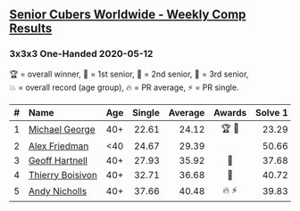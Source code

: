 <style>table {white-space: nowrap;}</style>

## [Senior Cubers Worldwide - Weekly Comp Results](/scw-comp/results/)
### 3x3x3 One-Handed 2020-05-12

<span style="white-space: nowrap;">🏆 = overall winner</span>, <span style="white-space: nowrap;">🥇 = 1st senior</span>, <span style="white-space: nowrap;">🥈 = 2nd senior</span>, <span style="white-space: nowrap;">🥉 = 3rd senior</span>, <span style="white-space: nowrap;">💥 = overall record (age group)</span>, <span style="white-space: nowrap;">🔥 = PR average</span>, <span style="white-space: nowrap;">⚡ = PR single</span>.

| # | Name | Age | Single | Average | Awards | Solve 1 | Solve 2 | Solve 3 | Solve 4 | Solve 5 | Video |
| :--: | :-- | :--: | --: | --: | :--: | --: | --: | --: | --: | --: | :-- |
| 1 | [Michael George](../../persons/michael_george/333oh.md) | 40+ | 22.61 | 24.12 | 🏆 🥇 | 23.29 | 24.42 | 24.65 | 31.18 | 22.61 | [Link](https://www.facebook.com/events/546188069600739?view=permalink&id=550198452533034) |
| 2 | [Alex Friedman](../../persons/alex_friedman/333oh.md) | <40 | 24.67 | 29.39 |  | 50.66 | 28.75 | 28.27 | 31.15 | 24.67 | [Link](https://www.facebook.com/events/546188069600739?view=permalink&id=550339859185560) |
| 3 | [Geoff Hartnell](../../persons/geoff_hartnell/333oh.md) | 40+ | 27.93 | 35.92 | 🥈 | 37.68 | 27.93 | 41.34 | 39.52 | 30.56 | [Link](https://www.facebook.com/events/546188069600739?view=permalink&id=548662439353302) |
| 4 | [Thierry Boisivon](../../persons/thierry_boisivon/333oh.md) | 40+ | 32.71 | 36.68 | 🥉 | 40.72 | 36.53 | 40.33 | 33.18 | 32.71 | [Link](https://www.facebook.com/events/546188069600739?view=permalink&id=550269032525976) |
| 5 | [Andy Nicholls](../../persons/andy_nicholls/333oh.md) | 40+ | 37.66 | 40.48 | 🔥 ⚡ | 39.83 | 37.88 | 43.73 | 48.19 | 37.66 | [Link](https://www.facebook.com/events/546188069600739?view=permalink&id=546935109526035) |

<!-- Global site tag (gtag.js) - Google Analytics -->
<script async src="https://www.googletagmanager.com/gtag/js?id=UA-86348435-3"></script>
<script>window.dataLayer = window.dataLayer || []; function gtag() {dataLayer.push(arguments);} gtag('js', new Date()); gtag('config', 'UA-86348435-3');</script>
